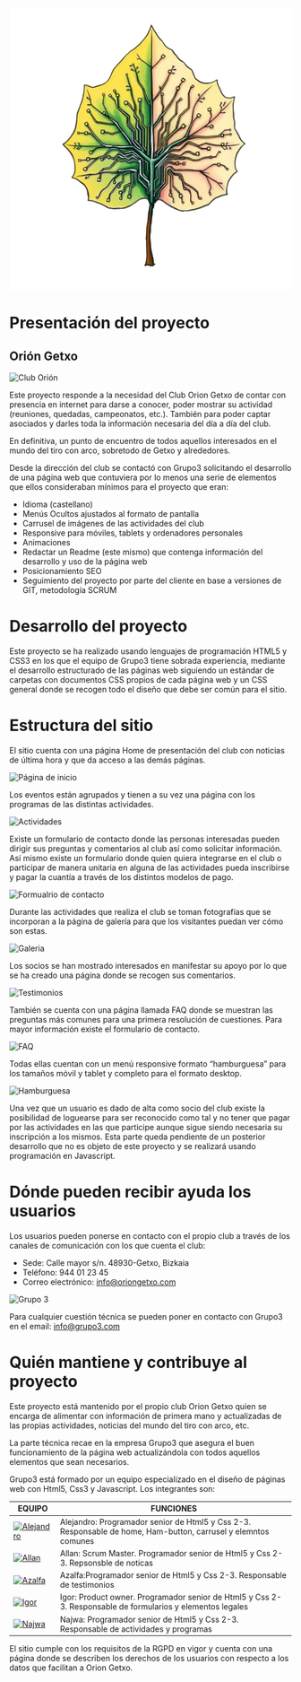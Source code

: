 ![Ecoders](/img/logos/ecodersLogo.png)
<h1>Presentación del proyecto</h1>
<h2>Orión Getxo</h2>

![Club Orión](/Assets/img_index/logo.png)

<p>Este proyecto responde a la necesidad del Club Orion Getxo de contar con presencia en internet para darse a conocer, poder mostrar su actividad (reuniones, quedadas, campeonatos, etc.). También para poder captar asociados y darles toda la información necesaria del día a día del club.</p>
<p>En definitiva, un punto de encuentro de todos aquellos interesados en el mundo del tiro con arco, sobretodo de Getxo y alrededores.</p>
<p>Desde la dirección del club se contactó con Grupo3 solicitando el desarrollo de una página web que contuviera por lo menos una serie de elementos que ellos consideraban mínimos para el proyecto que eran:</p>
    <ul>
        <li>Idioma (castellano)</li>
        <li>Menús Ocultos ajustados al formato de pantalla</li>
        <li>Carrusel de imágenes de las actividades del club</li>
        <li>Responsive para móviles, tablets y ordenadores personales</li>
        <li>Animaciones</li>
        <li>Redactar un Readme (este mismo) que contenga información del desarrollo y uso de la página web</li>
        <li>Posicionamiento SEO</li>
        <li>Seguimiento del proyecto por parte del cliente en base a versiones de GIT, metodología SCRUM</li>
    </ul>

<h1>Desarrollo del proyecto</h1>
<p>Este proyecto se ha realizado usando lenguajes de programación HTML5 y CSS3 en los que el equipo de Grupo3 tiene sobrada experiencia, mediante el desarrollo estructurado de las páginas web siguiendo un estándar de carpetas con documentos CSS propios de cada página web y un CSS general donde se recogen todo el diseño que debe ser común para el sitio.</p>
     
<h1>Estructura del sitio</h1>
<p>El sitio cuenta con una página Home de presentación del club con noticias de última hora y que da acceso a las demás páginas.</p>

![Página de inicio](Assets/Read_me/Home.jpg)

<p>Los eventos están agrupados y tienen a su vez una página con los programas de las distintas actividades.</p>

![Actividades](Assets/Read_me/Actividades.jpg)

<p>Existe un formulario de contacto donde las personas interesadas pueden dirigir sus preguntas y comentarios al club así como solicitar información. Así mismo existe un formulario donde quien quiera integrarse en el club o participar de manera unitaria en alguna de las actividades pueda inscribirse y pagar la cuantía a través de los distintos modelos de pago.</p>

![Formualrio de contacto](Assets/Read_me/Inscripcion.jpg)

<p>Durante las actividades que realiza el club se toman fotografías que se incorporan a la página de galería para que los visitantes puedan ver cómo son estas.</p>

![Galeria](Assets/Read_me/Galeria.jpg)

<p>Los socios se han mostrado interesados en manifestar su apoyo por lo que se ha creado una página donde se recogen sus comentarios.</p>

![Testimonios](Assets/Read_me/Testimonios.jpg)
<p>También se cuenta con una página llamada FAQ donde se muestran las preguntas más comunes para una primera resolución de cuestiones. Para mayor información existe el formulario de contacto.</p>

![FAQ](Assets/Read_me/FAQ.jpg)

<p>Todas ellas cuentan con un menú responsive formato “hamburguesa” para los tamaños móvil y tablet y completo para el formato desktop.</p>

![Hamburguesa](Assets/Read_me/Ham.jpg)

<p>Una vez que un usuario es dado de alta como socio del club existe la posibilidad de loguearse para ser reconocido como tal y no tener que pagar por las actividades en las que participe aunque sigue siendo necesaria su inscripción a los mismos. Esta parte queda pendiente de un posterior desarrollo que no es objeto de este proyecto y se realizará usando programación en Javascript.</p>
     
<h1>Dónde pueden recibir ayuda los usuarios</h1>
<p>Los usuarios pueden ponerse en contacto con el propio club a través de los canales de comunicación con los que cuenta el club:</p>
    <ul>
        <li>Sede: Calle mayor s/n. 48930-Getxo, Bizkaia</li>
        <li>Teléfono: 944 01 23 45</li>
        <li>Correo electrónico: <a href="mailto:info@oriongetxo.com">info@oriongetxo.com</a></li>
    </ul>

![Grupo 3](/about/assets_about/Banner.png)

<p>Para cualquier cuestión técnica se pueden poner en contacto con Grupo3 en el email: <a href="mailto:info@grupo3.com">info@grupo3.com</a></p>
     
<h1>Quién mantiene y contribuye al proyecto</h1>
<p>Este proyecto está mantenido por el propio club Orion Getxo quien se encarga de alimentar con información de primera mano y actualizadas de las propias actividades, noticias del mundo del tiro con arco, etc.</p>
<p>La parte técnica recae en la empresa Grupo3 que asegura el buen funcionamiento de la página web actualizándola con todos aquellos elementos que sean necesarios.</p>

<p>Grupo3 está formado por un equipo especializado en el diseño de páginas web con Html5, Css3 y Javascript. Los integrantes son:</p>


| EQUIPO | FUNCIONES |
|------------------------------------------------|-------------------------------------------------------------------------------------------------------------------------|
| [![Alejandro](about/assets_about/Alejandro.jpg)](https://github.com/Varushet) | Alejandro: Programador senior de Html5 y Css 2-3. Responsable de home, Ham-button, carrusel y elemntos comunes |
| [![Allan](about/assets_about/Allan.jpg)](https://github.com/Allan941709) | Allan: Scrum Master. Programador senior de Html5 y Css 2-3. Repsonsble de noticas |
| [![Azalfa](about/assets_about/Azalfa.jpg)](https://github.com/zille5) | Azalfa:Programador senior de Html5 y Css 2-3. Responsable de testimonios |
| [![Igor](about/assets_about/Igor.jpg)](https://github.com/igoribon) | Igor: Product owner. Programador senior de Html5 y Css 2-3. Responsable de formularios y elementos legales |
| [![Najwa](about/assets_about/Najwa.jpg)](https://github.com/Najwaelqortobi) | Najwa: Programador senior de Html5 y Css 2-3. Responsable de actividades y programas |

<p>El sitio cumple con los requisitos de la RGPD en vigor y cuenta con una página donde se describen los derechos de los usuarios con respecto a los datos que facilitan a Orion Getxo.</p>
</body>
</html>
